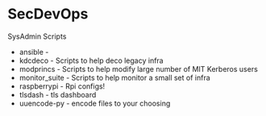 # SecDevOps
SysAdmin Scripts

- ansible - 
- kdcdeco - Scripts to help deco legacy infra
- modprincs - Scripts to help modify large number of MIT Kerberos users
- monitor_suite - Scripts to help monitor a small set of infra
- raspberrypi - Rpi configs!
- tlsdash - tls dashboard 
- uuencode-py - encode files to your choosing
